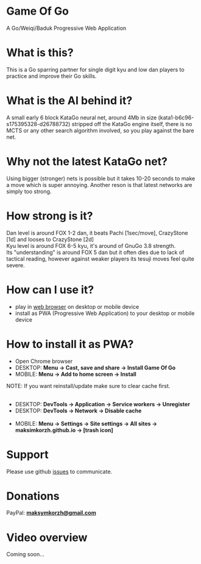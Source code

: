 # Game Of Go
A Go/Weiqi/Baduk Progressive Web Application

# What is this?
This is a Go sparring partner for single digit kyu and
low dan players to practice and improve their Go skills.

# What is the AI behind it?
A small early 6 block KataGo neural net, around 4Mb in size (kata1-b6c96-s175395328-d26788732)
stripped off the KataGo engine itself, there is no MCTS or any other search algorithm involved,
so you play against the bare net.

# Why not the latest KataGo net?
Using bigger (stronger) nets is possible but it takes
10-20 seconds to make a move which is super annoying.
Another reson is that latest networks are simply too strong.

# How strong is it?
Dan level is around FOX 1-2 dan, it beats Pachi [1sec/move], CrazyStone [1d] and looses to CrazyStone [2d]<br>
Kyu level is around FOX 6-5 kyu, it's around of GnuGo 3.8 strength.<br>
Its "understanding" is around FOX 5 dan but it often dies due to lack of
tactical reading, however against weaker players its tesuji moves feel
quite severe.

# How can I use it?
 - play in <a href="https://maksimkorzh.github.io/go/">web browser</a> on desktop or mobile device
 - install as PWA (Progressive Web Application) to your desktop or mobile device

# How to install it as PWA?
 - Open Chrome browser
 - DESKTOP: **Menu -> Cast, save and share -> Install Game Of Go**
 - MOBILE: **Menu -> Add to home screen -> Install**

NOTE: If you want reinstall/update make sure to clear cache first.
<br><br>
 - DESKTOP: **DevTools -> Application -> Service workers -> Unregister**
 - DESKTOP: **DevTools -> Network -> Disable cache**
<br><br>
 - MOBILE: **Menu -> Settings -> Site settings -> All sites -> maksimkorzh.github.io -> [trash icon]**

# Support
Please use github <a href="https://github.com/maksimKorzh/go/issues">issues</a> to communicate.

# Donations
PayPal: **maksymkorzh@gmail.com**

# Video overview
Coming soon...
